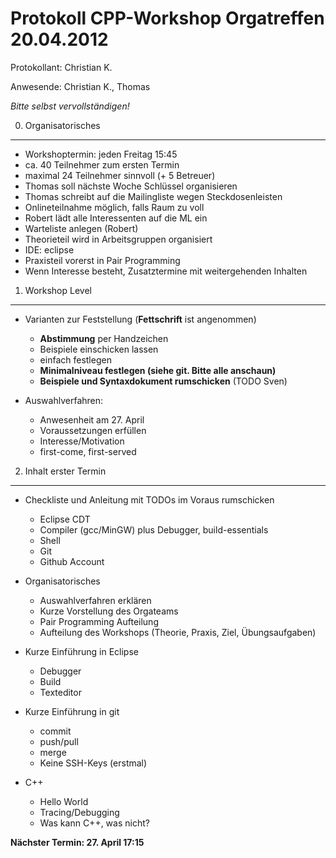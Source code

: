 Protokoll CPP-Workshop Orgatreffen 20.04.2012
=============================================

Protokollant: Christian K.

Anwesende: Christian K., Thomas

*Bitte selbst vervollständigen!*

0. Organisatorisches
--------------------

- Workshoptermin: jeden Freitag 15:45
- ca. 40 Teilnehmer zum ersten Termin
- maximal 24 Teilnehmer sinnvoll (+ 5 Betreuer)
- Thomas soll nächste Woche Schlüssel organisieren
- Thomas schreibt auf die Mailingliste wegen Steckdosenleisten
- Onlineteilnahme möglich, falls Raum zu voll
- Robert lädt alle Interessenten auf die ML ein
- Warteliste anlegen (Robert)
- Theorieteil wird in Arbeitsgruppen organisiert
- IDE: eclipse
- Praxisteil vorerst in Pair Programming
- Wenn Interesse besteht, Zusatztermine mit weitergehenden Inhalten


1. Workshop Level
-----------------

- Varianten zur Feststellung (__Fettschrift__ ist angenommen)
  * __Abstimmung__ per Handzeichen
  * Beispiele einschicken lassen
  * einfach festlegen
  * __Minimalniveau festlegen (siehe git. Bitte alle anschaun)__
  * __Beispiele und Syntaxdokument rumschicken__ (TODO Sven)

- Auswahlverfahren:
  * Anwesenheit am 27. April
  * Voraussetzungen erfüllen
  * Interesse/Motivation
  * first-come, first-served


2. Inhalt erster Termin
-----------------------

- Checkliste und Anleitung mit TODOs im Voraus rumschicken
  * Eclipse CDT
  * Compiler (gcc/MinGW) plus Debugger, build-essentials
  * Shell
  * Git
  * Github Account

- Organisatorisches
  * Auswahlverfahren erklären
  * Kurze Vorstellung des Orgateams
  * Pair Programming Aufteilung
  * Aufteilung des Workshops (Theorie, Praxis, Ziel, Übungsaufgaben)

- Kurze Einführung in Eclipse
  * Debugger
  * Build
  * Texteditor

- Kurze Einführung in git
  * commit
  * push/pull
  * merge
  * Keine SSH-Keys (erstmal)

- C++
  * Hello World
  * Tracing/Debugging
  * Was kann C++, was nicht?

__Nächster Termin: 27. April 17:15__
